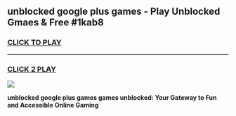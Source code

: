 
## unblocked google plus games - Play Unblocked Gmaes & Free #1kab8
<h3>
<a href="https://news.freeplayer.one?title=unblocked_google_plus_games&ref=24F">CLICK TO PLAY</a></h3>
<hr>

<h3>
<a href="https://news.freeplayer.one?title=unblocked_google_plus_games&ref=24F">CLICK 2 PLAY</a>
  
</h3>

<a href="https://news.freeplayer.one?title=unblocked_google_plus_games&ref=24F/"><img src="https://clearcache.store/games.png"></a>


**unblocked google plus games games unblocked: Your Gateway to Fun and Accessible Online Gaming**
